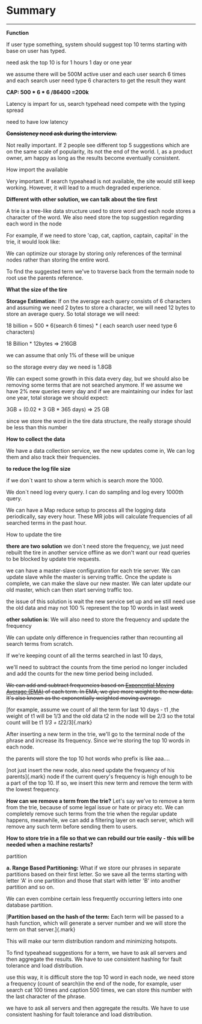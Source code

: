 # Summary 



---

**Function**

If user type something, system should suggest top 10 terms starting with base on user has typed.

need ask the top 10 is for 1 hours 1 day or one year

we assume there will be 500M active user and each user search 6 times and each search user need type 6 characters to get the result they want

**CAP: 500 * 6 * 6 /86400 =200k**

Latency is impart for us, search typehead need compete with the typing spread

need to have low latency

**~~Consistency need ask during the interview.~~**

Not really important. If 2 people see different top 5 suggestions which are on the same scale of popularity, its not the end of the world. I, as a product owner, am happy as long as the results become eventually consistent.

How import the available

Very important. If search typeahead is not available, the site would still keep working. However, it will lead to a much degraded experience.

**Different with other solution, we can talk about the tire first**

A trie is a tree-like data structure used to store word and each node stores a character of the word. We also need store the top suggestion regarding each word in the node

For example, if we need to store 'cap, cat, caption, captain, capital' in the trie, it would look like:

We can optimize our storage by storing only references of the terminal nodes rather than storing the entire word.

To find the suggested term we've to traverse back from the termain node to root use the parents reference.

**What the size of the tire**

**Storage Estimation:** If on the average each query consists of 6 characters and assuming we need 2 bytes to store a character, we will need 12 bytes to store an average query. So total storage we will need:

18 billion = 500 * 6(search 6 times) * ( each search user need type 6 characters)

18 Billion * 12bytes => 216GB

we can assume that only 1% of these will be unique

so the storage every day we need is 1.8GB

We can expect some growth in this data every day, but we should also be removing some terms that are not searched anymore. If we assume we have 2% new queries every day and if we are maintaining our index for last one year, total storage we should expect:

3GB + (0.02 * 3 GB * 365 days) => 25 GB

since we store the word in the tire data structure, the really storage should be less than this number

**How to collect the data**

We have a data collection service, we the new updates come in, We can log them and also track their frequencies.

**to reduce the log file size**

if we don`t want to show a term which is search more the 1000.

We don`t need log every query. I can do sampling and log every 1000th query.

We can have a Map reduce setup to process all the logging data periodically, say every hour. These MR jobs will calculate frequencies of all searched terms in the past hour.

How to update the tire

**there are two solution** we don`t need store the frequency, we just need rebuilt the tire in another service offline as we don't want our read queries to be blocked by update trie requests.

we can have a master-slave configuration for each trie server. We can update slave while the master is serving traffic. Once the update is complete, we can make the slave our new master. We can later update our old master, which can then start serving traffic too.

the issue of this solution is wait the new service set up and we still need use the old data and may not 100 % represent the top 10 words in last week

**other solution is**: We will also need to store the frequency and update the frequency

We can update only difference in frequencies rather than recounting all search terms from scratch.

If we're keeping count of all the terms searched in last 10 days,

we'll need to subtract the counts from the time period no longer included and add the counts for the new time period being included.

~~We can add and subtract frequencies based on [Exponential Moving Average (EMA)](https://en.wikipedia.org/wiki/Moving_average#Exponential_moving_average) of each term. In EMA, we give more weight to the new data. It's also known as the exponentially weighted moving average.~~

[for example, assume we count of all the term for last 10 days - t1 ,the weight of t1 will be 1/3 and the old data t2 in the node will be 2/3 so the total count will be t1 *1/3 + t2*2/3]{.mark}

After inserting a new term in the trie, we'll go to the terminal node of the phrase and increase its frequency. Since we're storing the top 10 words in each node.

the parents will store the top 10 hot words who prefix is like aaa....

[not just insert the new node, also need update the frequency of his parents]{.mark} node if the current query's frequency is high enough to be a part of the top 10. If so, we insert this new term and remove the term with the lowest frequency.

**How can we remove a term from the trie?** Let's say we've to remove a term from the trie, because of some legal issue or hate or piracy etc. We can completely remove such terms from the trie when the regular update happens, meanwhile, we can add a filtering layer on each server, which will remove any such term before sending them to users.

**How to store trie in a file so that we can rebuild our trie easily - this will be needed when a machine restarts?**

partition

**a. Range Based Partitioning:** What if we store our phrases in separate partitions based on their first letter. So we save all the terms starting with letter 'A' in one partition and those that start with letter 'B' into another partition and so on.

We can even combine certain less frequently occurring letters into one database partition.

[**Partition based on the hash of the term:** Each term will be passed to a hash function, which will generate a server number and we will store the term on that server.]{.mark}

This will make our term distribution random and minimizing hotspots.

To find typeahead suggestions for a term, we have to ask all servers and then aggregate the results. We have to use consistent hashing for fault tolerance and load distribution.

use this way, it is difficult store the top 10 word in each node, we need store a frequency (count of search)in the end of the node, for example, user search cat 100 times and caption 500 times, we can store this number with the last character of the phrase.

we have to ask all servers and then aggregate the results. We have to use consistent hashing for fault tolerance and load distribution.


